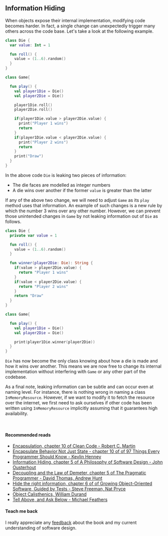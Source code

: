## Information Hiding
When objects expose their internal implementation, modifying code becomes harder. In fact, a single change can unexpectedly 
trigger many others across the code base. Let's take a look at the following example.

```kotlin
class Die {
  var value: Int = 1

  fun roll() {
    value = (1..6).random()
  }
}

class Game{

  fun play() {
    val player1Die = Die()
    val player2Die = Die()

    player1Die.roll()
    player2Die.roll()

    if(player1Die.value > player2Die.value) {
      print("Player 1 wins")
      return
    }
    if(player1Die.value < player2Die.value) {
      print("Player 2 wins")
      return
    }
    print("Draw")
  }
}
```

In the above code `Die` is leaking two pieces of information:
* The die faces are modelled as integer numbers
* A die wins over another if the former `value` is greater than the latter

If any of the above two change, we will need to adjust `Game`  as its `play` method uses that information.
An example of such changes is a new rule by which the number 3 wins over any other number.
However, we can prevent those unintended changes in `Game` by not leaking information out of `Die` as follows.

```kotlin
class Die {
  private var value = 1

  fun roll() {
    value = (1..6).random()
  }

  fun winner(player2Die: Die): String {
    if(value > player2Die.value) {
      return "Player 1 wins"
    }
    if(value < player2Die.value) {
      return "Player 2 wins"
    }
    return "Draw"
  }
}

class Game{

  fun play() {
    val player1Die = Die()
    val player2Die = Die()

    print(player1Die.winner(player2Die))
  }
}
```

`Die` has now become the only class knowing about how a die is made and how it wins over another. This means we are now 
free to change its internal implementation without interfering with `Game` or any other part of the codebase.  

As a final note, leaking information can be subtle and can occur even at naming level. For instance, there is nothing
wrong in naming a class `InMemoryResource`. However, if we want to modify it to fetch the resource over the internet,
we first need to ask ourselves if other code has been written using `InMemoryResource` implicitly assuming that it guarantees high availability.

<br/>

#### Recommended reads
* [Encapsulation, chapter 10 of Clean Code - Robert C. Martin](https://www.goodreads.com/book/show/3735293-clean-code)
* [Encapsulate Behavior,Not Just State - chapter 10 of of 97 Things Every Programmer Should Know - Kevlin Henney](https://www.goodreads.com/book/show/7003902-97-things-every-programmer-should-know)
* [Information Hiding, chapter 5 of A Philosophy of Software Design - John Ousterhout](https://www.goodreads.com/en/book/show/39996759-a-philosophy-of-software-design)
* [Decoupling and the Law of Demeter, chapter 5 of The Pragmatic Programmer - David Thomas, Andrew Hunt](https://www.goodreads.com/book/show/4099.The_Pragmatic_Programmer)
* [Hide the right information, chapter 6 of of Growing Object-Oriented Software, Guided by Tests - Steve Freeman, Nat Pryce](https://www.goodreads.com/book/show/4268826-growing-object-oriented-software-guided-by-tests)
* [Object Calisthenics, William Durand](https://williamdurand.fr/2013/06/03/object-calisthenics/)
* [Tell Above, and Ask Below - Michael Feathers](https://michaelfeathers.typepad.com/michael_feathers_blog/2012/03/tell-above-and-ask-below-hybridizing-oo-and-functional-design.html)

#### Teach me back
I really appreciate any [feedback]((/introduction/introduction.html#teach-me-back)) about the book and my current understanding of software design.
